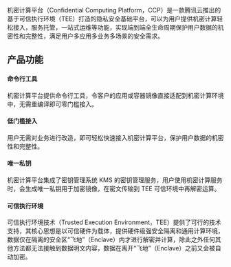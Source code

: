机密计算平台（Confidential Computing Platform，CCP）是一款腾讯云推出的基于可信执行环境（TEE）打造的隐私安全基础平台，可以为用户提供机密计算轻松接入，服务托管，一站式运维等功能，实现端到端全生命周期保护用户数据的机密性和完整性，满足用户多应用多业务多场景的安全需求。

## 产品功能
#### 命令行工具
机密计算平台提供命令行工具，令客户的应用或容器镜像直接适配到机密计算环境中，无需重编译即可零门槛接入。

#### 低门槛接入
用户无需对业务进行改造，即可轻松快速接入机密计算平台，保护用户数据的机密性和完整性。

#### 唯一私钥
机密计算平台集成了密钥管理系统 KMS 的密钥管理服务，用户使用机密计算服务时，会生成唯一私钥用于加密镜像，在密文传输到 TEE 可信环境中再解密运算。

#### 可信执行环境
可信执行环境技术（Trusted Execution Environment，TEE）提供了可行的技术支持，其核心思想是以可信硬件为载体，提供硬件级强安全隔离和通用计算环境，数据仅在隔离的安全区“飞地”（Enclave）内才进行解密并计算，除此之外任何其他方法都无法接触到数据明文内容，数据在离开“飞地”（Enclave）之前又会被自动加密。
